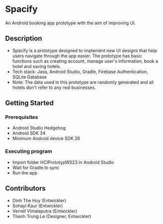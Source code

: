 # Spacify

An Android booking app prototype with the aim of improving UI.

## Description

* Spacify is a prototype designed to implement new UI designs that help users navigate through the app easier. The prototype has basic functions such as creating account, manage user's information, book a hotel and saving hotels. 
* Tech stack: Java, Android Studio, Gradle, Firebase Authentication, SQLite Database
* Note: The data used in this prototype are randomly generated and all hotels don't refer to any real businesses. 

## Getting Started

### Prerequisites
* Android Studio Hedgehog
* Android SDK 34
* Minimum Android device SDK 26


### Executing program
* Import folder HCIPrototypWS23 in Android Studio
* Wait for Gradle to sync
* Run the app 

## Contributors
* Dinh The Huy (Entwickler)
* Sohayl Kaur (Entwickler)
* Verrell Vimalaputra (Entwickler)
* Thanh Trung Le (Designer, Entwickler)
